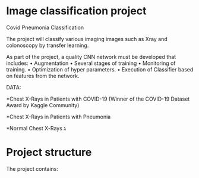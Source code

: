 # Image classification project
Covid Pneumonia Classification

The project will classify various imaging images such as Xray and colonoscopy by transfer learning.

As part of the project, a quality CNN network must be developed that includes:
• Augmentation
• Several stages of training
• Monitoring of training.
• Optimization of hyper parameters.
• Execution of Classifier based on features from the network.

DATA:

*Chest X-Rays in Patients with COVID-19  (Winner of the COVID-19 Dataset Award by Kaggle Community)

*Chest X-Rays in Patients with Pneumonia

*Normal Chest X-Rays
ג
# Project structure
The project contains:

